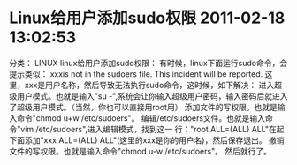  # Linux给用户添加sudo权限 2011-02-18 13:02:53
 
 
   分类： LINUX
   linux给用户添加sudo权限： 
   有时候，linux下面运行sudo命令，会提示类似： 
   xxxis not in the sudoers file.  This incident will be reported. 
   这里，xxx是用户名称，然后导致无法执行sudo命令，这时候，如下解决：
   进入超级用户模式。也就是输入"su -",系统会让你输入超级用户密码，输入密码后就进入了超级用户模式。（当然，你也可以直接用root用）
   添加文件的写权限。也就是输入命令"chmod u+w /etc/sudoers"。 
   编辑/etc/sudoers文件。也就是输入命令"vim /etc/sudoers",进入编辑模式，找到这一 行："root ALL=(ALL) ALL"在起下面添加"xxx ALL=(ALL) ALL"(这里的xxx是你的用户名)，然后保存退出。
   撤销文件的写权限。也就是输入命令"chmod u-w /etc/sudoers"。 
   然后就行了。
